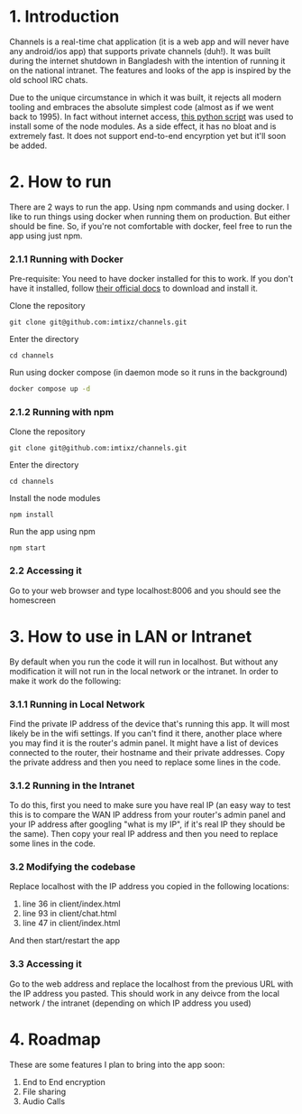 # 1. Introduction

Channels is a real-time chat application (it is a web app and will never have any android/ios app) that supports private channels (duh!). It was built during the internet shutdown in Bangladesh with the intention of running it on the national intranet. The features and looks of the app is inspired by the old school IRC chats.

Due to the unique circumstance in which it was built, it rejects all modern tooling and embraces the absolute simplest code (almost as if we went back to 1995). In fact without internet access, [this python script](https://github.com/imtixz/offline-npm-install) was used to install some of the node modules. As a side effect, it has no bloat and is extremely fast. It does not support end-to-end encyrption yet but it'll soon be added.

# 2. How to run

There are 2 ways to run the app. Using npm commands and using docker. I like to run things using docker when running them on production. But either should be fine. So, if you're not comfortable with docker, feel free to run the app using just npm.

### 2.1.1 Running with Docker

Pre-requisite: You need to have docker installed for this to work. If you don't have it installed, follow [their official docs](https://docs.docker.com/get-docker/) to download and install it.

Clone the repository

```
git clone git@github.com:imtixz/channels.git
```

Enter the directory

```
cd channels
```

Run using docker compose (in daemon mode so it runs in the background)

```bash
docker compose up -d
```

### 2.1.2 Running with npm

Clone the repository

```
git clone git@github.com:imtixz/channels.git
```

Enter the directory

```
cd channels
```

Install the node modules

```
npm install
```

Run the app using npm

```
npm start
```

### 2.2 Accessing it

Go to your web browser and type localhost:8006 and you should see the homescreen

# 3. How to use in LAN or Intranet

By default when you run the code it will run in localhost. But without any modification it will not run in the local network or the intranet. In order to make it work do the following:

### 3.1.1 Running in Local Network

Find the private IP address of the device that's running this app. It will most likely be in the wifi settings. If you can't find it there, another place where you may find it is the router's admin panel. It might have a list of devices connected to the router, their hostname and their private addresses. Copy the private address and then you need to replace some lines in the code.

### 3.1.2 Running in the Intranet

To do this, first you need to make sure you have real IP (an easy way to test this is to compare the WAN IP address from your router's admin panel and your IP address after googling "what is my IP", if it's real IP they should be the same). Then copy your real IP address and then you need to replace some lines in the code.

### 3.2 Modifying the codebase

Replace localhost with the IP address you copied in the following locations:

1. line 36 in client/index.html
2. line 93 in client/chat.html
3. line 47 in client/index.html

And then start/restart the app

### 3.3 Accessing it

Go to the web address and replace the localhost from the previous URL with the IP address you pasted. This should work in any deivce from the local network / the intranet (depending on which IP address you used)

# 4. Roadmap

These are some features I plan to bring into the app soon:

1. End to End encryption
2. File sharing
3. Audio Calls
